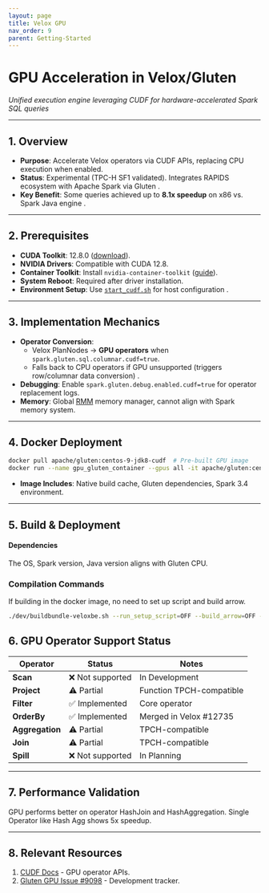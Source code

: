 ```yaml
---
layout: page
title: Velox GPU
nav_order: 9
parent: Getting-Started
---
```



# GPU Acceleration in Velox/Gluten
*Unified execution engine leveraging CUDF for hardware-accelerated Spark SQL queries*

---

## **1. Overview**
- **Purpose**: Accelerate Velox operators via CUDF APIs, replacing CPU execution when enabled.
- **Status**: Experimental (TPC-H SF1 validated). Integrates RAPIDS ecosystem with Apache Spark via Gluten .
- **Key Benefit**: Some queries achieved up to **8.1x speedup** on x86 vs. Spark Java engine .

---

## **2. Prerequisites**
- **CUDA Toolkit**: 12.8.0 ([download](https://developer.nvidia.com/cuda-downloads?target_os=Linux)).
- **NVIDIA Drivers**: Compatible with CUDA 12.8.
- **Container Toolkit**: Install `nvidia-container-toolkit` ([guide](https://docs.nvidia.com/datacenter/cloud-native/container-toolkit/latest/install-guide.html)).
- **System Reboot**: Required after driver installation.
- **Environment Setup**: Use [`start_cudf.sh`](https://github.com/apache/incubator-gluten/tree/main/dev/start_cudf.sh) for host configuration .

---

## **3. Implementation Mechanics**
- **Operator Conversion**:
    - Velox PlanNodes → **GPU operators** when `spark.gluten.sql.columnar.cudf=true`.
    - Falls back to CPU operators if GPU unsupported (triggers row/columnar data conversion) .
- **Debugging**: Enable `spark.gluten.debug.enabled.cudf=true` for operator replacement logs.
- **Memory**: Global [RMM](https://docs.rapids.ai/api/librmm/stable/) memory manager, cannot align with Spark memory system.

---

## **4. Docker Deployment**
```bash
docker pull apache/gluten:centos-9-jdk8-cudf  # Pre-built GPU image
docker run --name gpu_gluten_container --gpus all -it apache/gluten:centos-9-jdk8-cudf
```
- **Image Includes**: Native build cache, Gluten dependencies, Spark 3.4 environment.

---

## **5. Build & Deployment**
#### **Dependencies**
The OS, Spark version, Java version aligns with Gluten CPU.

### **Compilation Commands**
If building in the docker image, no need to set up script and build arrow.
```bash
./dev/buildbundle-veloxbe.sh --run_setup_script=OFF --build_arrow=OFF --enable_cudf=ON
```

## **6. GPU Operator Support Status**
| **Operator**    | **Status**      | **Notes**                |  
|-----------------|-----------------|--------------------------|
| **Scan**        |  ❌ Not supported| In Development           |  
| **Project**     | ⚠️ Partial      | Function TPCH-compatible |  
| **Filter**      | ✅ Implemented   | Core operator            |  
| **OrderBy**     | ✅ Implemented   | Merged in Velox #12735   |  
| **Aggregation** | ⚠️ Partial      | TPCH-compatible          |  
| **Join**        | ⚠️ Partial      | TPCH-compatible          |  
| **Spill**       | ❌ Not supported | In Planning              |  

---

## **7. Performance Validation**

GPU performs better on operator HashJoin and HashAggregation.
Single Operator like Hash Agg shows 5x speedup.

---

## **8. Relevant Resources**
1. [CUDF Docs](https://docs.rapids.ai/api/cudf/stable/libcudf_docs/) - GPU operator APIs.
2. [Gluten GPU Issue #9098](https://github.com/apache/incubator-gluten/issues/8851) - Development tracker.
